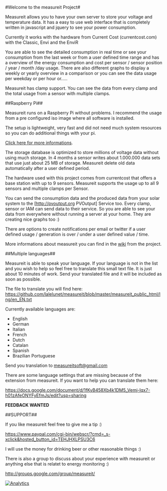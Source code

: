 #Welcome to the measureit Project#

Measureit allows you to have your own server to store your voltage and temperature data. It has a  easy to use web interface that is completely written in javascript and jquery to see your power consumption.

Currently it works with the hardware from Current Cost (currentcost.com) with the Classic, Envi and the EnviR

You are able to see the detailed consumption in real time or see your consumption from the last week or from a user defined time range and has a overview of the energy consumption and cost per sensor / sensor position / year / month /day usage. There are also different graphs to display a weekly or yearly overview in a comparison or you can see the data usage per weekday or per hour or.....

Measureit has clamp support. You can see the data from every clamp and the total usage from a sensor with multiple clamps.

##Raspberry Pi##

Measureit runs on a Raspberry Pi without problems.
I recommend the usage from a pre configured iso image where all software is installed.

The setup is lightweight, very fast and did not need much system resources so you can do additional things with your pi.

[Click here for more informations](https://github.com/lalelunet/measureit/wiki/Raspberry-Pi).

The storage database is optimized to store millions of voltage data without using much storage. In 4 months a sensor writes about 1.000.000 data sets that use just about 25 MB of storage. Measureit delete old data automatically after a user defined period.

The hardware used with this project comes from currentcost that offers a base station with up to 9 sensors. Measureit supports the usage up to all 9 sensors and multiple clamps per Sensor.

You can send the consumption data and the produced data from your solar system to the [http://pvoutput.org PVOutput] Service too. Every clamp, sensor or IAM can send data to their service. So you are able to see your data from everywhere without running a server at your home. They are creating nice graphs too :)

There are options to create notifications per email or twitter if a user defined usage / generation is over / under a user defined value / time. 

More informations about measureit you can find in the [wiki](https://github.com/lalelunet/measureit/wiki/) from the project.


##Multiple languages##

Measureit is able to speak your language. If your language is not in the list and you wish to help so feel free to translate this small text file. It is just about 10 minutes of work. Send your translated file and it will be included as soon as possible.

The file to translate you will find here:
https://github.com/lalelunet/measureit/blob/master/measureit_public_html/lng/en_EN.txt

Currently available languages are:
  * English
  * German
  * Italian
  * French
  * Dutch
  * Catalan
  * Spanish
  * Brazilian Portuguese

Send you translation to measureitsoft@gmail.com

There are some language settings that are missing because of the extension from measureit. If you want to help you can translate them here:

https://docs.google.com/document/d/1fKyB458Xb4k1DM5_Vemj-lqx7-h01zAfeONYFyEfmJs/edit?usp=sharing


**FEEDBACK WANTED**

##SUPPORT##

If you like measureit feel free to give me a tip  :)

https://www.paypal.com/cgi-bin/webscr/?cmd=_s-xclick&hosted_button_id=TEHJHXLPSU3C6


I will use the money for drinking beer or other reasonable things :)

There is also a group to discuss about your experience with measureit or anything else that is relatet to energy monitoring :)

http://groups.google.com/group/measureit/

[![Analytics](https://ga-beacon.appspot.com/UA-6114760-13/lalelunet/measureit?pixel)](https://github.com/lalelunet/measureit)

